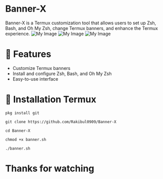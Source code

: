 # Banner-X

Banner-X is a Termux customization tool that allows users to set up Zsh, Bash, and Oh My Zsh, change Termux banners, and enhance the Termux experience.
![My Image](IMG_20250212_233511.jpg)
![My Image](IMG_20250213_004213.jpg)
![My Image](IMG_20250213_004021.jpg)
# 📌 Features
- Customize Termux banners
- Install and configure Zsh, Bash, and Oh My Zsh
- Easy-to-use interface

# 📱 Installation Termux


`pkg install git`

`git clone https://github.com/Rakibul0909/Banner-X`

`cd Banner-X`

`chmod +x banner.sh`

`./banner.sh`

# Thanks for watching
